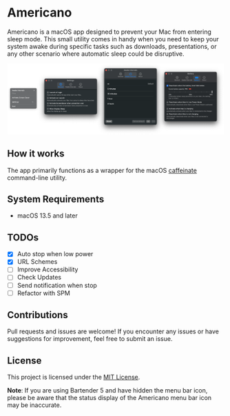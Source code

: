 # Americano

Americano is a macOS app designed to prevent your Mac from entering sleep mode. This small utility comes in handy when you need to keep your system awake during specific tasks such as downloads, presentations, or any other scenario where automatic sleep could be disruptive.

<img src="screenshot.png" />

## How it works

The app primarily functions as a wrapper for the macOS [caffeinate][2] command-line utility. 

## System Requirements

- macOS 13.5 and later
## TODOs

- [x] Auto stop when low power
- [x] URL Schemes
- [ ] Improve Accessibility
- [ ] Check Updates
- [ ] Send notification when stop
- [ ] Refactor with SPM

## Contributions

Pull requests and issues are welcome! If you encounter any issues or have suggestions for improvement, feel free to submit an issue.

## License

This project is licensed under the [MIT License][1].

**Note**: If you are using Bartender 5 and have hidden the menu bar icon, please be aware that the status display of the Americano menu bar icon may be inaccurate.

[1]: https://github.com/LZhenHong/Americano/blob/main/LICENSE
[2]: https://ss64.com/osx/caffeinate.html
